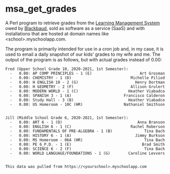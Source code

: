 # msa_get_grades

A Perl program to retrieve grades from the [Learning Management System](https://k12hub.blackbaud.com/blackbaud-learning-management-system)
owed by [Blackbaud](https://www.blackbaud.com/), sold as software as a service (SaaS) and with installations that are hosted at domain
names like &lt;school&gt;.myschoolapp.com.

The program is primarily intended for use in a cron job and, in my case, it is used to email a daily snapshot of our kids'
grades to my wife and me. The output of the program is as follows, but with actual grades instead of 0.00:

	Fred (Upper School Grade 10, 2020-2021, 1st Semester):
	  -   0.00: AP COMP PRINCIPLES - 1 (E)                     Art Grosman
	  -   0.00: CHEMISTRY - 1 (D)                          Michelle Piliod
	  -   0.00: H ENGLISH 10 - 2 (G)                         Henry Dortman
	  -   0.00: H GEOMETRY - 2 (F)                         Allison Grulert
	  -   0.00: MODERN WORLD - 1 (C)                      Heather Viabadco
	  -   0.00: SPANISH 3 - 1 (A)                       Francisco Calderon
	  -   0.00: Study Hall - 3 (B)                        Heather Viabadco
	  -   0.00: US Homeroom - 10C (HR)                  Nathaniel Smithson
	
	
	Jill (Middle School Grade 6, 2020-2021, 1st Semester):
	  -   0.00: ART 6 - 1 (D)                                 Anna Branson
	  -   0.00: ENGLISH 6 - 1 (C)                          Rachel Roberson
	  -   0.00: FUNDAMENTALS OF PRE-ALGEBRA - 1 (B)              Tina Bach
	  -   0.00: HISTORY 6 - 1 (A)                            Jimmy Burkson
	  -   0.00: MS Homeroom - 06A (HR)                           Tina Bach
	  -   0.00: PE 6_P.D. - 1 (E)                               Brad Smith
	  -   0.00: SCIENCE 6 - 2 (F)                                Tina Bach
	  -   0.00: WORLD LANGUAGE/FOUNDATIONS - 1 (G)        Caroline Levvers
	
	
	This data was pulled from https://<yourschool>.myschoolapp.com
